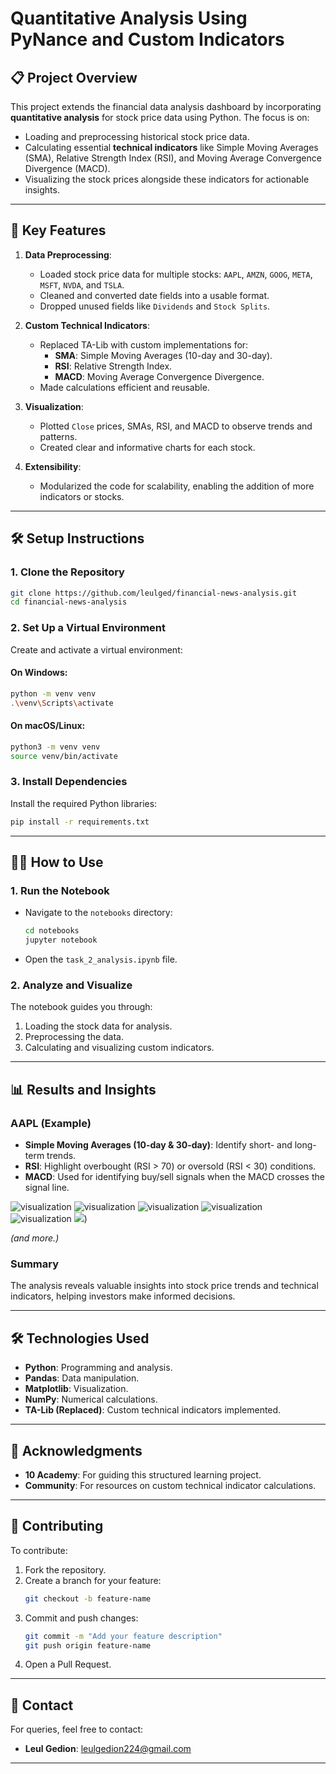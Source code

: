 
# Quantitative Analysis Using PyNance and Custom Indicators

## 📋 Project Overview
This project extends the financial data analysis dashboard by incorporating **quantitative analysis** for stock price data using Python. The focus is on:
- Loading and preprocessing historical stock price data.
- Calculating essential **technical indicators** like Simple Moving Averages (SMA), Relative Strength Index (RSI), and Moving Average Convergence Divergence (MACD).
- Visualizing the stock prices alongside these indicators for actionable insights.

---

## 🚀 Key Features
1. **Data Preprocessing**:
   - Loaded stock price data for multiple stocks: `AAPL`, `AMZN`, `GOOG`, `META`, `MSFT`, `NVDA`, and `TSLA`.
   - Cleaned and converted date fields into a usable format.
   - Dropped unused fields like `Dividends` and `Stock Splits`.

2. **Custom Technical Indicators**:
   - Replaced TA-Lib with custom implementations for:
     - **SMA**: Simple Moving Averages (10-day and 30-day).
     - **RSI**: Relative Strength Index.
     - **MACD**: Moving Average Convergence Divergence.
   - Made calculations efficient and reusable.

3. **Visualization**:
   - Plotted `Close` prices, SMAs, RSI, and MACD to observe trends and patterns.
   - Created clear and informative charts for each stock.
4. **Extensibility**:
   - Modularized the code for scalability, enabling the addition of more indicators or stocks.

---

## 🛠️ Setup Instructions

### 1. Clone the Repository
```bash
git clone https://github.com/leulged/financial-news-analysis.git
cd financial-news-analysis
```

### 2. Set Up a Virtual Environment
Create and activate a virtual environment:
#### On Windows:
```bash
python -m venv venv
.\venv\Scripts\activate
```

#### On macOS/Linux:
```bash
python3 -m venv venv
source venv/bin/activate
```

### 3. Install Dependencies
Install the required Python libraries:
```bash
pip install -r requirements.txt
```

---

## 🧑‍💻 How to Use
### 1. Run the Notebook
- Navigate to the `notebooks` directory:
  ```bash
  cd notebooks
  jupyter notebook
  ```
- Open the `task_2_analysis.ipynb` file.

### 2. Analyze and Visualize
The notebook guides you through:
1. Loading the stock data for analysis.
2. Preprocessing the data.
3. Calculating and visualizing custom indicators.

---

## 📊 Results and Insights
### AAPL (Example)
- **Simple Moving Averages (10-day & 30-day)**: 
  Identify short- and long-term trends.
- **RSI**: 
  Highlight overbought (RSI > 70) or oversold (RSI < 30) conditions.
- **MACD**: 
  Used for identifying buy/sell signals when the MACD crosses the signal line.

![visualization](https://github.com/leulged/financial-news-analysis/blob/main/screenshot/AAPLMACD.png)
![visualization](https://github.com/leulged/financial-news-analysis/blob/main/screenshot/AAPL_closeandsmas.png)
![visualization](https://github.com/leulged/financial-news-analysis/blob/main/screenshot/AAP_RSI.png)
![visualization](https://github.com/leulged/financial-news-analysis/blob/main/screenshot/AMZNMACd.png)
![visualization]([https://github.com/leulged/financial-news-analysis/blob/main/screenshot/AAPLMACD.png)
![](https://github.com/leulged/financial-news-analysis/blob/main/screenshot/AMZNclose.png))


*(and more.)*

### Summary
The analysis reveals valuable insights into stock price trends and technical indicators, helping investors make informed decisions.

---

## 🛠️ Technologies Used
- **Python**: Programming and analysis.
- **Pandas**: Data manipulation.
- **Matplotlib**: Visualization.
- **NumPy**: Numerical calculations.
- **TA-Lib (Replaced)**: Custom technical indicators implemented.

---

## 💼 Acknowledgments
- **10 Academy**: For guiding this structured learning project.
- **Community**: For resources on custom technical indicator calculations.

---

## 📝 Contributing
To contribute:
1. Fork the repository.
2. Create a branch for your feature:
   ```bash
   git checkout -b feature-name
   ```
3. Commit and push changes:
   ```bash
   git commit -m "Add your feature description"
   git push origin feature-name
   ```
4. Open a Pull Request.

---

## 📩 Contact
For queries, feel free to contact:
- **Leul Gedion**: leulgedion224@gmail.com

---
